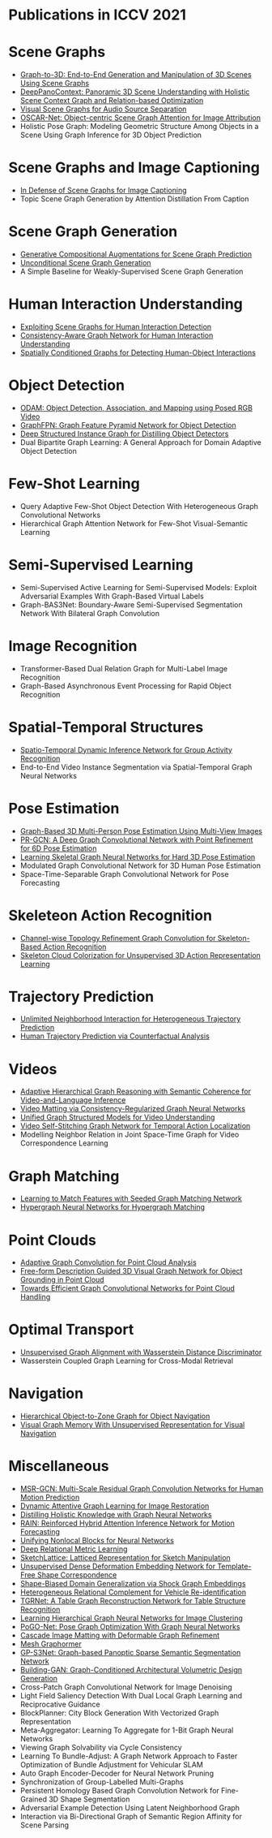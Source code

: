 # Publications in ICCV 2021



# Scene Graphs
- [Graph-to-3D: End-to-End Generation and Manipulation of 3D Scenes Using Scene Graphs](https://github.com/naganandy/graph-based-deep-learning-literature/blob/master/conference-publications/folders/publications_iccv21/graphto3d_iccv21/README.md)
- [DeepPanoContext: Panoramic 3D Scene Understanding with Holistic Scene Context Graph and Relation-based Optimization](https://github.com/naganandy/graph-based-deep-learning-literature/blob/master/conference-publications/folders/publications_iccv21/deeppanocontext_iccv21/README.md)
- [Visual Scene Graphs for Audio Source Separation](https://github.com/naganandy/graph-based-deep-learning-literature/blob/master/conference-publications/folders/publications_iccv21/dagl_iccv21/README.md)
- [OSCAR-Net: Object-centric Scene Graph Attention for Image Attribution](https://github.com/naganandy/graph-based-deep-learning-literature/blob/master/conference-publications/folders/publications_iccv21/oscarnet_iccv21/README.md)
- Holistic Pose Graph: Modeling Geometric Structure Among Objects in a Scene Using Graph Inference for 3D Object Prediction



# Scene Graphs and Image Captioning
- [In Defense of Scene Graphs for Image Captioning](https://github.com/naganandy/graph-based-deep-learning-literature/blob/master/conference-publications/folders/publications_iccv21/sg2caps_iccv21/README.md)
- Topic Scene Graph Generation by Attention Distillation From Caption



# Scene Graph Generation
- [Generative Compositional Augmentations for Scene Graph Prediction](https://github.com/naganandy/graph-based-deep-learning-literature/blob/master/conference-publications/folders/publications_iccv21/sgg_iccv21/README.md)
- [Unconditional Scene Graph Generation](https://github.com/naganandy/graph-based-deep-learning-literature/blob/master/conference-publications/folders/publications_iccv21/scenegraphgen_iccv21/README.md)
- A Simple Baseline for Weakly-Supervised Scene Graph Generation



# Human Interaction Understanding
- [Exploiting Scene Graphs for Human Interaction Detection](https://github.com/naganandy/graph-based-deep-learning-literature/blob/master/conference-publications/folders/publications_iccv21/sg2hoi_iccv21/README.md)
- [Consistency-Aware Graph Network for Human Interaction Understanding](https://github.com/naganandy/graph-based-deep-learning-literature/blob/master/conference-publications/folders/publications_iccv21/cagnet_iccv21/README.md)
- [Spatially Conditioned Graphs for Detecting Human-Object Interactions](https://github.com/naganandy/graph-based-deep-learning-literature/blob/master/conference-publications/folders/publications_iccv21/scghoi_iccv21/README.md)



# Object Detection
- [ODAM: Object Detection, Association, and Mapping using Posed RGB Video](https://github.com/naganandy/graph-based-deep-learning-literature/blob/master/conference-publications/folders/publications_iccv21/odam_iccv21/README.md)
- [GraphFPN: Graph Feature Pyramid Network for Object Detection](https://github.com/naganandy/graph-based-deep-learning-literature/blob/master/conference-publications/folders/publications_iccv21/graphfpn_iccv21/README.md)
- [Deep Structured Instance Graph for Distilling Object Detectors](https://github.com/naganandy/graph-based-deep-learning-literature/blob/master/conference-publications/folders/publications_iccv21/dsig_iccv21/README.md)
- Dual Bipartite Graph Learning: A General Approach for Domain Adaptive Object Detection



# Few-Shot Learning
- Query Adaptive Few-Shot Object Detection With Heterogeneous Graph Convolutional Networks
- Hierarchical Graph Attention Network for Few-Shot Visual-Semantic Learning



# Semi-Supervised Learning
- Semi-Supervised Active Learning for Semi-Supervised Models: Exploit Adversarial Examples With Graph-Based Virtual Labels
- Graph-BAS3Net: Boundary-Aware Semi-Supervised Segmentation Network With Bilateral Graph Convolution



# Image Recognition
- Transformer-Based Dual Relation Graph for Multi-Label Image Recognition
- Graph-Based Asynchronous Event Processing for Rapid Object Recognition



# Spatial-Temporal Structures
- [Spatio-Temporal Dynamic Inference Network for Group Activity Recognition](https://github.com/naganandy/graph-based-deep-learning-literature/blob/master/conference-publications/folders/publications_iccv21/dingar_iccv21/README.md)
- End-to-End Video Instance Segmentation via Spatial-Temporal Graph Neural Networks



# Pose Estimation
- [Graph-Based 3D Multi-Person Pose Estimation Using Multi-View Images](https://github.com/naganandy/graph-based-deep-learning-literature/blob/master/conference-publications/folders/publications_iccv21/mmgprg_iccv21/README.md)
- [PR-GCN: A Deep Graph Convolutional Network with Point Refinement for 6D Pose Estimation](https://github.com/naganandy/graph-based-deep-learning-literature/blob/master/conference-publications/folders/publications_iccv21/prgcn_iccv21/README.md)
- [Learning Skeletal Graph Neural Networks for Hard 3D Pose Estimation](https://github.com/naganandy/graph-based-deep-learning-literature/blob/master/conference-publications/folders/publications_iccv21/skeletalgnn_iccv21/README.md)
- Modulated Graph Convolutional Network for 3D Human Pose Estimation
- Space-Time-Separable Graph Convolutional Network for Pose Forecasting



# Skeleteon Action Recognition
- [Channel-wise Topology Refinement Graph Convolution for Skeleton-Based Action Recognition](https://github.com/naganandy/graph-based-deep-learning-literature/blob/master/conference-publications/folders/publications_iccv21/ctrgc_iccv21/README.md)
- [Skeleton Cloud Colorization for Unsupervised 3D Action Representation Learning](https://github.com/naganandy/graph-based-deep-learning-literature/blob/master/conference-publications/folders/publications_iccv21/tsssps_iccv21/README.md)



# Trajectory Prediction
- [Unlimited Neighborhood Interaction for Heterogeneous Trajectory Prediction](https://github.com/naganandy/graph-based-deep-learning-literature/blob/master/conference-publications/folders/publications_iccv21/unin_iccv21/README.md)
- [Human Trajectory Prediction via Counterfactual Analysis](https://github.com/naganandy/graph-based-deep-learning-literature/blob/master/conference-publications/folders/publications_iccv21/causalhtp_iccv21/README.md)



# Videos
- [Adaptive Hierarchical Graph Reasoning with Semantic Coherence for Video-and-Language Inference](https://github.com/naganandy/graph-based-deep-learning-literature/blob/master/conference-publications/folders/publications_iccv21/ahgn_iccv21/README.md)
- [Video Matting via Consistency-Regularized Graph Neural Networks](https://github.com/naganandy/graph-based-deep-learning-literature/blob/master/conference-publications/folders/publications_iccv21/crgnn_iccv21/README.md)
- [Unified Graph Structured Models for Video Understanding](https://github.com/naganandy/graph-based-deep-learning-literature/blob/master/conference-publications/folders/publications_iccv21/vumpnn_iccv21/README.md)
- [Video Self-Stitching Graph Network for Temporal Action Localization](https://github.com/naganandy/graph-based-deep-learning-literature/blob/master/conference-publications/folders/publications_iccv21/vsgn_iccv21/README.md)
- Modelling Neighbor Relation in Joint Space-Time Graph for Video Correspondence Learning



# Graph Matching
- [Learning to Match Features with Seeded Graph Matching Network](https://github.com/naganandy/graph-based-deep-learning-literature/blob/master/conference-publications/folders/publications_iccv21/sgmnet_iccv21/README.md)
- [Hypergraph Neural Networks for Hypergraph Matching](https://github.com/naganandy/graph-based-deep-learning-literature/blob/master/conference-publications/folders/publications_iccv21/hnnhm_iccv21/README.md)



# Point Clouds
- [Adaptive Graph Convolution for Point Cloud Analysis](https://github.com/naganandy/graph-based-deep-learning-literature/blob/master/conference-publications/folders/publications_iccv21/adaptconv_iccv21/README.md)
- [Free-form Description Guided 3D Visual Graph Network for Object Grounding in Point Cloud](https://github.com/naganandy/graph-based-deep-learning-literature/blob/master/conference-publications/folders/publications_iccv21/3dog_iccv21/README.md)
- [Towards Efficient Graph Convolutional Networks for Point Cloud Handling](https://github.com/naganandy/graph-based-deep-learning-literature/blob/master/conference-publications/folders/publications_iccv21/efficientgcn_iccv21/README.md)



# Optimal Transport
- [Unsupervised Graph Alignment with Wasserstein Distance Discriminator](https://github.com/naganandy/graph-based-deep-learning-literature/blob/master/conference-publications/folders/publications_kdd21/walign_kdd21/README.md)
- Wasserstein Coupled Graph Learning for Cross-Modal Retrieval



# Navigation
- [Hierarchical Object-to-Zone Graph for Object Navigation](https://github.com/naganandy/graph-based-deep-learning-literature/blob/master/conference-publications/folders/publications_iccv21/hoz_iccv21/README.md)
- [Visual Graph Memory With Unsupervised Representation for Visual Navigation](https://github.com/naganandy/graph-based-deep-learning-literature/blob/master/conference-publications/folders/publications_iccv21/vgm_iccv21/README.md)



# Miscellaneous
- [MSR-GCN: Multi-Scale Residual Graph Convolution Networks for Human Motion Prediction](https://github.com/naganandy/graph-based-deep-learning-literature/blob/master/conference-publications/folders/publications_iccv21/msrgcn_iccv21/README.md)
- [Dynamic Attentive Graph Learning for Image Restoration](https://github.com/naganandy/graph-based-deep-learning-literature/blob/master/conference-publications/folders/publications_iccv21/dagl_iccv21/README.md)
- [Distilling Holistic Knowledge with Graph Neural Networks](https://github.com/naganandy/graph-based-deep-learning-literature/blob/master/conference-publications/folders/publications_iccv21/hkd_iccv21/README.md)
- [RAIN: Reinforced Hybrid Attention Inference Network for Motion Forecasting](https://github.com/naganandy/graph-based-deep-learning-literature/blob/master/conference-publications/folders/publications_iccv21/rain_iccv21/README.md)
- [Unifying Nonlocal Blocks for Neural Networks](https://github.com/naganandy/graph-based-deep-learning-literature/blob/master/conference-publications/folders/publications_iccv21/snl_iccv21/README.md)
- [Deep Relational Metric Learning](https://github.com/naganandy/graph-based-deep-learning-literature/blob/master/conference-publications/folders/publications_iccv21/drml_iccv21/README.md)
- [SketchLattice: Latticed Representation for Sketch Manipulation](https://github.com/naganandy/graph-based-deep-learning-literature/blob/master/conference-publications/folders/publications_iccv21/sketchlattice_iccv21/README.md)
- [Unsupervised Dense Deformation Embedding Network for Template-Free Shape Correspondence](https://github.com/naganandy/graph-based-deep-learning-literature/blob/master/conference-publications/folders/publications_iccv21/ud2enet_iccv21/README.md)
- [Shape-Biased Domain Generalization via Shock Graph Embeddings](https://github.com/naganandy/graph-based-deep-learning-literature/blob/master/conference-publications/folders/publications_iccv21/shockgraph_iccv21/README.md)
- [Heterogeneous Relational Complement for Vehicle Re-identification](https://github.com/naganandy/graph-based-deep-learning-literature/blob/master/conference-publications/folders/publications_iccv21/hrcn_iccv21/README.md)
- [TGRNet: A Table Graph Reconstruction Network for Table Structure Recognition](https://github.com/naganandy/graph-based-deep-learning-literature/blob/master/conference-publications/folders/publications_iccv21/tgrnet_iccv21/README.md)
- [Learning Hierarchical Graph Neural Networks for Image Clustering](https://github.com/naganandy/graph-based-deep-learning-literature/blob/master/conference-publications/folders/publications_iccv21/hilander_iccv21/README.md)
- [PoGO-Net: Pose Graph Optimization With Graph Neural Networks](https://github.com/naganandy/graph-based-deep-learning-literature/blob/master/conference-publications/folders/publications_iccv21/pogonet_iccv21/README.md)
- [Cascade Image Matting with Deformable Graph Refinement](https://github.com/naganandy/graph-based-deep-learning-literature/blob/master/conference-publications/folders/publications_iccv21/casdgr_iccv21/README.md)
- [Mesh Graphormer](https://github.com/naganandy/graph-based-deep-learning-literature/blob/master/conference-publications/folders/publications_iccv21/meshgraphormer_iccv21/README.md)
- [GP-S3Net: Graph-based Panoptic Sparse Semantic Segmentation Network](https://github.com/naganandy/graph-based-deep-learning-literature/blob/master/conference-publications/folders/publications_iccv21/gps3net_iccv21/README.md)
- [Building-GAN: Graph-Conditioned Architectural Volumetric Design Generation](https://github.com/naganandy/graph-based-deep-learning-literature/blob/master/conference-publications/folders/publications_iccv21/buildinggan_iccv21/README.md)
- Cross-Patch Graph Convolutional Network for Image Denoising
- Light Field Saliency Detection With Dual Local Graph Learning and Reciprocative Guidance
- BlockPlanner: City Block Generation With Vectorized Graph Representation
- Meta-Aggregator: Learning To Aggregate for 1-Bit Graph Neural Networks
- Viewing Graph Solvability via Cycle Consistency
- Learning To Bundle-Adjust: A Graph Network Approach to Faster Optimization of Bundle Adjustment for Vehicular SLAM
- Auto Graph Encoder-Decoder for Neural Network Pruning
- Synchronization of Group-Labelled Multi-Graphs
- Persistent Homology Based Graph Convolution Network for Fine-Grained 3D Shape Segmentation
- Adversarial Example Detection Using Latent Neighborhood Graph
- Interaction via Bi-Directional Graph of Semantic Region Affinity for Scene Parsing
